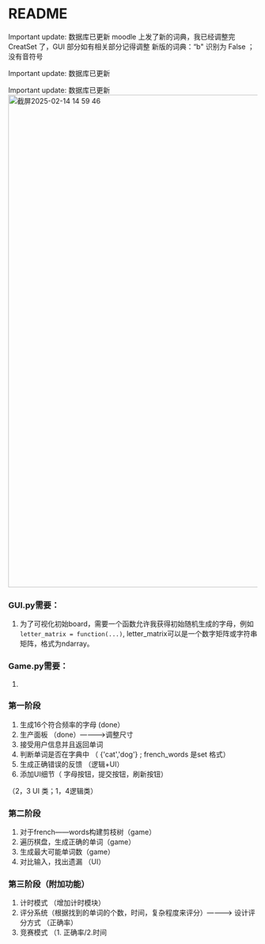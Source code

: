 # README

Important update: 数据库已更新
  moodle 上发了新的词典，我已经调整完 CreatSet 了，GUI 部分如有相关部分记得调整
  新版的词典：“b" 识别为 False ； 没有音符号

Important update: 数据库已更新

Important update: 数据库已更新
<img width="996" alt="截屏2025-02-14 14 59 46" src="https://github.com/user-attachments/assets/e5ec02ab-e5c5-4335-9879-15dea71b6b9f" />



### GUI.py需要：
1. 为了可视化初始board，需要一个函数允许我获得初始随机生成的字母，例如`letter_matrix = function(...)`, letter_matrix可以是一个数字矩阵或字符串矩阵，格式为ndarray。

### Game.py需要：
1. 
### 第一阶段

1. 生成16个符合频率的字母 (done）
2. 生产面板 （done）————>调整尺寸
4. 接受用户信息并且返回单词 
5. 判断单词是否在字典中 （ {'cat','dog'} ; french_words 是set 格式）
6. 生成正确错误的反馈 （逻辑+UI）
7. 添加UI细节（ 字母按钮，提交按钮，刷新按钮）

（2，3 UI 类；1，4逻辑类）

### 第二阶段

1. 对于french——words构建剪枝树（game）
2. 遍历棋盘，生成正确的单词（game）
3. 生成最大可能单词数（game）
4.  对比输入，找出遗漏 （UI）

### 第三阶段（附加功能）

1. 计时模式 （增加计时模块）
2. 评分系统（根据找到的单词的个数，时间，复杂程度来评分）————> 设计评分方式 （正确率）
3. 竞赛模式 （1. 正确率/2.时间
